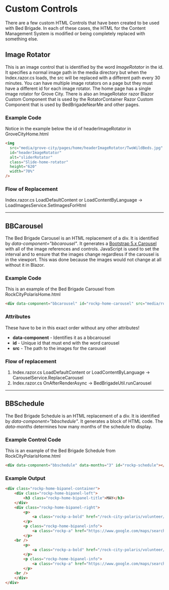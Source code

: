 # Custom Controls

There are a few custom HTML Controls that have been created to be used with Bed Brigade.  In each of these cases, the HTML for the Content Management System is modified or being completely replaced with something else.

## Image Rotator
This is an image control that is identified by the word *ImageRotator* in the id.  It specifies a normal image path in the media directory but when the Index.razor.cs loads, the src will be replaced with a different path every 30 minutes.  You can have multiple image rotators on a page but they must have a different id for each image rotator.  The home page has a single image rotator for Grove City.  There is also an ImageRotator razor Blazor Custom Component that is used by the RotatorContainer Razor Custom Component that is used by BedBrigadeNearMe and other pages.

### Example Code
Notice in the example below the id of headerImageRotator in GroveCityHome.html
```html
<img
  src="media/grove-city/pages/home/headerImageRotator/TwoWildBeds.jpg"
  id="headerImageRotator"
  alt="sliderRotator"
  class="Slide-home-rotator"
  height="620"
  width="70%"
/>
```

### Flow of Replacement
Index.razor.cs LoadDefaultContent or LoadContentByLanguage &rarr; LoadImagesService.SetImagesForHtml

<hr />


## BBCarousel
The Bed Brigade Carousel is an HTML replacement of a div.  It is identified by *data-component="bbcarousel"*.  It generates a <a href="https://getbootstrap.com/docs/5.0/components/carousel/" target="_blank">Bootstrap 5.x Carousel</a> with all of the image references and controls.  JavaScript is used to set the interval and to ensure that the images change regardless if the carousel is in the viewport.  This was done because the images would not change at all without it in Blazor.

### Example Code
This is an example of the Bed Brigade Carousel from RockCityPolarisHome.html

```html
<div data-component="bbcarousel" id="rockp-home-carousel" src="media/rock-city-polaris/pages/home/carousel"></div>
```

### Attributes 
These have to be in this exact order without any other attributes!
* **data-component** - Identifies it as a bbcarousel
* **id** - Unique id that must end with the word carousel
* **src** - The path to the images for the carousel

### Flow of replacement
1. Index.razor.cs LoadDefaultContent or LoadContentByLanguage &rarr; CarouselService.ReplaceCarousel
2. Index.razor.cs OnAfterRenderAsync &rarr; BedBrigadeUtil.runCarousel

<hr />

## BBSchedule
The Bed Brigade Schedule is an HTML replacement of a div.  It is identified by *data-component="bbschedule"*.  It generates a block of HTML code.  The *data-months* determines how many months of the schedule to display.

### Example Control Code
This is an example of the Bed Brigade Schedule from RockCityPolarisHome.html

```html
<div data-component="bbschedule" data-months="3" id="rockp-schedule"></div>
```

### Example Output
```html
<div class="rockp-home-bipanel-container">
    <div class="rockp-home-bipanel-left">
        <h3 class="rockp-home-bipanel-title">MAY</h3>
    </div>
    <div class="rockp-home-bipanel-right">
        <p>
            <a class="rockp-a-bold" href="/rock-city-polaris/volunteer/66">Build: 5/3/2025, 9:00 AM</a>
        </p>
        <p class="rockp-home-bipanel-info">
            <a class="rockp-a" href="https://www.google.com/maps/search/?api=1&query=171+E.+5th+Ave%2C+Columbus%2C+OH%2C+" target="_blank">171 E. 5th Ave, Columbus, OH</a>
        </p>
	<br />
        <p>
            <a class="rockp-a-bold" href="/rock-city-polaris/volunteer/78">Delivery: 5/10/2025, 9:00 AM</a>
        </p>
        <p class="rockp-home-bipanel-info">
            <a class="rockp-a" href="https://www.google.com/maps/search/?api=1&query=171+E.+5th+Ave%2C+Columbus%2C+OH%2C+" target="_blank">171 E. 5th Ave, Columbus, OH</a>
        </p>
	<br />
    </div>
</div>
```